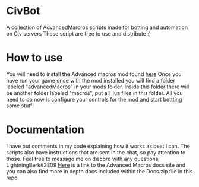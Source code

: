 # CivBot
A collection of AdvancedMarcros scripts made for botting and automation on Civ servers
These script are free to use and distribute :)
# How to use
You will need to install the Advanced macros mod found [here](https://www.curseforge.com/minecraft/mc-mods/advanced-macros/files/all)
Once you have run your game once with the mod installed you will find a folder labeled "advancedMacros" in your mods folder. Inside this folder there will be another folder labeled "macros", put all .lua files in this folder. All you need to do now is configure your controls for the mod and start bottting some stuff!
# Documentation
I have put comments in my code explaining how it works as best I can. The scripts also have instructions that are sent in the chat, so pay attention to those. Feel free to message me on discord with any questions, LightningBerk#2809
[Here](https://advancedmacros.github.io/docs/reference/functions/) is a link to the Advanced Macros docs site and you can also find more in depth docs included within the Docs.zip file in this repo.
